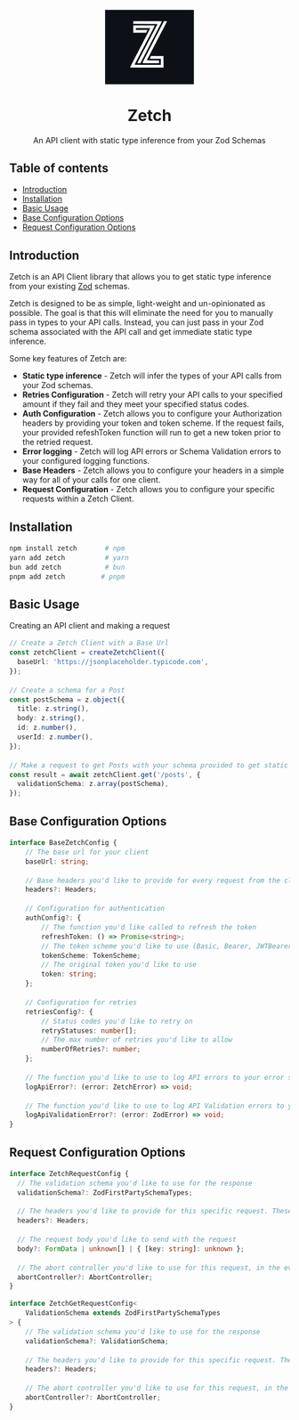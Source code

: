 <p align="center">
  <img src="logo.svg" width="160px" align="center" alt="Zetch logo" />
  <h1 align="center">Zetch</h1>
  <p align="center">
    An API client with static type inference from your Zod Schemas
  </p>
</p>

## Table of contents

- [Introduction](#introduction)
- [Installation](#installation)
- [Basic Usage](#basic-usage)
- [Base Configuration Options](#base-configuration-options)
- [Request Configuration Options](#request-configuration-options)

## Introduction

Zetch is an API Client library that allows you to get static type inference from your existing [Zod](https://github.com/colinhacks/zod) schemas.

Zetch is designed to be as simple, light-weight and un-opinionated as possible. The goal is that this will eliminate the need for you to manually pass in types to your API calls. Instead, you can just pass in your Zod schema associated with the API call and get immediate static type inference.

Some key features of Zetch are:

- **Static type inference** - Zetch will infer the types of your API calls from your Zod schemas.
- **Retries Configuration** - Zetch will retry your API calls to your specified amount if they fail and they meet your specified status codes.
- **Auth Configuration** - Zetch allows you to configure your Authorization headers by providing your token and token scheme. If the request fails, your provided refeshToken function will run to get a new token prior to the retried request.
- **Error logging** - Zetch will log API errors or Schema Validation errors to your configured logging functions.
- **Base Headers** - Zetch allows you to configure your headers in a simple way for all of your calls for one client.
- **Request Configuration** - Zetch allows you to configure your specific requests within a Zetch Client.

## Installation

```sh
npm install zetch       # npm
yarn add zetch          # yarn
bun add zetch           # bun
pnpm add zetch         # pnpm
```

## Basic Usage

Creating an API client and making a request

```ts
// Create a Zetch Client with a Base Url
const zetchClient = createZetchClient({
  baseUrl: 'https://jsonplaceholder.typicode.com',
});

// Create a schema for a Post
const postSchema = z.object({
  title: z.string(),
  body: z.string(),
  id: z.number(),
  userId: z.number(),
});

// Make a request to get Posts with your schema provided to get static type inference
const result = await zetchClient.get('/posts', {
  validationSchema: z.array(postSchema),
});
```

## Base Configuration Options

```ts
interface BaseZetchConfig {
    // The base url for your client
    baseUrl: string;

    // Base headers you'd like to provide for every request from the client
    headers?: Headers;

    // Configuration for authentication
    authConfig?: {
        // The function you'd like called to refresh the token
        refreshToken: () => Promise<string>;
        // The token scheme you'd like to use (Basic, Bearer, JWTBearer)
        tokenScheme: TokenScheme;
        // The original token you'd like to use
        token: string;
    };

    // Configuration for retries
    retriesConfig?: {
        // Status codes you'd like to retry on
        retryStatuses: number[];
        // The max number of retries you'd like to allow
        numberOfRetries?: number;
    };

    // The function you'd like to use to log API errors to your error service of choice
    logApiError?: (error: ZetchError) => void;

    // The function you'd like to use to log API Validation errors to your error service of choice
    logApiValidationError?: (error: ZodError) => void;
}
```

## Request Configuration Options

```ts
interface ZetchRequestConfig {
  // The validation schema you'd like to use for the response
  validationSchema?: ZodFirstPartySchemaTypes;

  // The headers you'd like to provide for this specific request. These will override previously set values in your client
  headers?: Headers;

  // The request body you'd like to send with the request
  body?: FormData | unknown[] | { [key: string]: unknown };

  // The abort controller you'd like to use for this request, in the event you would like to cancel the request
  abortController?: AbortController;
}
```

```ts
interface ZetchGetRequestConfig<
    ValidationSchema extends ZodFirstPartySchemaTypes
> {
    // The validation schema you'd like to use for the response
    validationSchema?: ValidationSchema;

    // The headers you'd like to provide for this specific request. These will override previously set values in your client
    headers?: Headers;

    // The abort controller you'd like to use for this request, in the event you would like to cancel the request
    abortController?: AbortController;
}
```